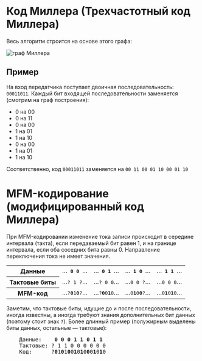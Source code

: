 # Код Миллера (Трехчастотный код Миллера)

Весь алгоритм строится на основе этого графа:

![граф Миллера](https://upload.wikimedia.org/wikipedia/commons/6/66/%D0%93%D1%80%D0%B0%D1%84_%D0%BF%D0%BE%D1%8F%D1%81%D0%BD%D1%8F%D1%8E%D1%89%D0%B8%D0%B9_%D0%BA%D0%BE%D0%B4_%D0%9C%D0%B8%D0%BB%D0%BB%D0%B5%D1%80%D0%B0.png)

## Пример

На вход передатчика поступает двоичная последовательность: `00011011`.
Каждый бит входящей последовательности заменяется (смотрим на граф построения):

- 0 на 00
- 0 на 11
- 0 на 00
- 1 на 01
- 1 на 10
- 0 на 00
- 1 на 01
- 1 на 10

Соответственно, код `00011011` заменяется на `00 11 00 01 10 00 01 10`

# MFM-кодирование (модифицированный код Миллера)

При MFM-кодировании изменение тока записи происходит в середине интервала (такта), если передаваемый бит равен 1, и на границе интервала, если оба соседних бита равны 0. Направление переключения тока не имеет значения.

<table>
    <tbody>
        <tr>
            <th>Данные</th>
            <td>…<tt> <b>0</b> <b>0</b> </tt>…</td>
            <td>…<tt> <b>0</b> <b>1</b> </tt>…</td>
            <td>…<tt> <b>1</b> <b>0</b> </tt>…</td>
            <td>…<tt> <b>1</b> <b>1</b> </tt>…</td>
        </tr>
        <tr>
            <th>Тактовые биты</th>
            <td>…<tt>? 1&nbsp;?</tt>…</td>
            <td>…<tt>? 0 0</tt>…</td>
            <td>…<tt>0 0&nbsp;?</tt>…</td>
            <td>…<tt>0 0 0</tt>…</td>
        </tr>
        <tr>
            <th>MFM-код</th>
            <td>…<tt>?<b>0</b>1<b>0</b>?</tt>…</td>
            <td>…<tt>?<b>0</b>0<b>1</b>0</tt>…</td>
            <td>…<tt>0<b>1</b>0<b>0</b>?</tt>…</td>
            <td>…<tt>0<b>1</b>0<b>1</b>0</tt>…</td>
        </tr>
    </tbody>
</table>

Заметим, что тактовые биты, идущие до и после последовательности, иногда известны, а иногда требуют знания дополнительных бит данных (поэтому стоит знак `?`). Более длинный пример (полужирным выделены биты данных, остальные — тактовые):

<pre>
    Данные:    <b>0 0 0 1 1 0 1 1</b>
    Тактовые: ? 1 1 0 0 0 0 0 0
    Код:      ?<b>0</b>1<b>0</b>1<b>0</b>0<b>1</b>0<b>1</b>0<b>0</b>0<b>1</b>0<b>1</b>0
</pre>